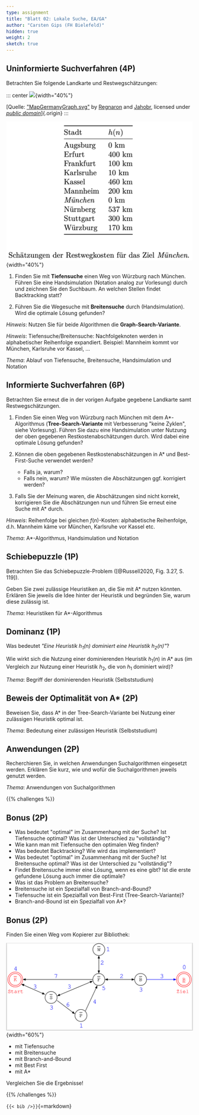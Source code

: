 ```yaml
---
type: assignment
title: "Blatt 02: Lokale Suche, EA/GA"
author: "Carsten Gips (FH Bielefeld)"
hidden: true
weight: 2
sketch: true
---
```



## Uninformierte Suchverfahren (4P)

Betrachten Sie folgende Landkarte und Restwegschätzungen:

::: center
![](https://upload.wikimedia.org/wikipedia/commons/thumb/a/ad/MapGermanyGraph.svg/476px-MapGermanyGraph.svg.png){width="40%"}

[Quelle: ["MapGermanyGraph.svg"](https://commons.wikimedia.org/wiki/File:MapGermanyGraph.svg) by [Regnaron](https://de.wikipedia.org/wiki/Benutzer:Regnaron) and [Jahobr](https://commons.wikimedia.org/wiki/User:Jahobr), licensed under [*public domain*](https://en.wikipedia.org/wiki/en:public_domain)]{.origin}
:::

![](images/MapGermanyGraph-Kosten.png){width="40%"}


1.  Finden Sie mit **Tiefensuche** einen Weg von Würzburg nach München. Führen
    Sie eine Handsimulation (Notation analog zur Vorlesung) durch und zeichnen
    Sie den Suchbaum. An welchen Stellen findet Backtracking statt?

2.  Führen Sie die Wegesuche mit **Breitensuche** durch (Handsimulation). Wird
    die optimale Lösung gefunden?

*Hinweis*: Nutzen Sie für beide Algorithmen die **Graph-Search-Variante**.

*Hinweis*: Tiefensuche/Breitensuche: Nachfolgeknoten werden in alphabetischer Reihenfolge
expandiert. Beispiel: Mannheim kommt vor München, Karlsruhe vor Kassel, ...

*Thema*: Ablauf von Tiefensuche, Breitensuche, Handsimulation und Notation



## Informierte Suchverfahren (6P)

Betrachten Sie erneut die in der vorigen Aufgabe gegebene Landkarte samt
Restwegschätzungen.

1.  Finden Sie einen Weg von Würzburg nach München mit dem A\*-Algorithmus
    (**Tree-Search-Variante** mit Verbesserung "keine Zyklen", siehe Vorlesung).
    Führen Sie dazu eine Handsimulation unter Nutzung der oben gegebenen
    Restkostenabschätzungen durch. Wird dabei eine optimale Lösung gefunden?

2.  Können die oben gegebenen Restkostenabschätzungen in A\* und
    Best-First-Suche verwendet werden?
    *   Falls ja, warum?
    *   Falls nein, warum? Wie müssten die Abschätzungen ggf. korrigiert werden?

3.  Falls Sie der Meinung waren, die Abschätzungen sind nicht korrekt,
    korrigieren Sie die Abschätzungen nun und führen Sie erneut eine Suche mit
    A\* durch.

*Hinweis*: Reihenfolge bei gleichen $f(n)$-Kosten: alphabetische Reihenfolge, d.h. Mannheim
käme vor München, Karlsruhe vor Kassel etc.

*Thema*: A\*-Algorithmus, Handsimulation und Notation



## Schiebepuzzle (1P)

Betrachten Sie das Schiebepuzzle-Problem ([@Russell2020, Fig. 3.27, S. 119]).

Geben Sie zwei zulässige Heuristiken an, die Sie mit A\* nutzen könnten.
Erklären Sie jeweils die Idee hinter der Heuristik und begründen Sie, warum
diese zulässig ist.

*Thema*: Heuristiken für A\*-Algorithmus



## Dominanz (1P)

Was bedeutet *"Eine Heuristik $h_1(n)$ dominiert eine Heuristik $h_2(n)$"*?

Wie wirkt sich die Nutzung einer dominierenden Heuristik $h_1(n)$ in A\*
aus (im Vergleich zur Nutzung einer Heuristik $h_2$, die von $h_1$ dominiert
wird)?

*Thema*: Begriff der dominierenden Heuristik (Selbststudium)



## Beweis der Optimalität von A* (2P)

Beweisen Sie, dass A* in der Tree-Search-Variante bei Nutzung einer
zulässigen Heuristik optimal ist.

*Thema*: Bedeutung einer zulässigen Heuristik (Selbststudium)



## Anwendungen (2P)

Recherchieren Sie, in welchen Anwendungen Suchalgorithmen eingesetzt werden.
Erklären Sie kurz, wie und wofür die Suchalgorithmen jeweils genutzt werden.

*Thema*: Anwendungen von Suchalgorithmen



{{% challenges %}}
## Bonus (2P)
*   Was bedeutet "optimal" im Zusammenhang mit der Suche? Ist Tiefensuche
    optimal? Was ist der Unterschied zu "vollständig"?
*   Wie kann man mit Tiefensuche den optimalen Weg finden?
*   Was bedeutet Backtracking? Wie wird das implementiert?
*   Was bedeutet "optimal" im Zusammenhang mit der Suche? Ist Breitensuche
    optimal? Was ist der Unterschied zu "vollständig"?
*   Findet Breitensuche immer eine Lösung, wenn es eine gibt? Ist  die erste
    gefundene Lösung auch immer die optimale?
*   Was ist das Problem an Breitensuche?
*   Breitensuche ist ein Spezialfall von Branch-and-Bound?
*   Tiefensuche ist ein Spezialfall von Best-First (Tree-Search-Variante)?
*   Branch-and-Bound ist ein Spezialfall von A\*?

## Bonus (2P)
Finden Sie einen Weg vom Kopierer zur Bibliothek:

![](images/graph.png){width="60%"}

-   mit Tiefensuche
-   mit Breitensuche
-   mit Branch-and-Bound
-   mit Best First
-   mit A\*

Vergleichen Sie die Ergebnisse!

{{% /challenges %}}



`{{< bib />}}`{=markdown}
